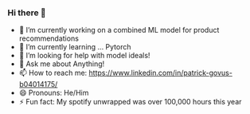 ### Hi there 👋

- 🔭 I’m currently working on a combined ML model for product recommendations
- 🌱 I’m currently learning ... Pytorch
- 🤔 I’m looking for help with model ideals!
- 💬 Ask me about Anything!
- 📫 How to reach me: https://www.linkedin.com/in/patrick-govus-b04014175/
- 😄 Pronouns: He/Him
- ⚡ Fun fact: My spotify unwrapped was over 100,000 hours this year

